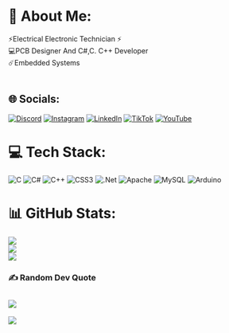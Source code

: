 # 💫 About Me:
⚡️Electrical Electronic Technician ⚡️<br>💻PCB Designer And C#,C. C++ Developer<br>☄️Embedded Systems <br><br>


## 🌐 Socials:
[![Discord](https://img.shields.io/badge/Discord-%237289DA.svg?logo=discord&logoColor=white)](https://discord.gg/segoooooo) [![Instagram](https://img.shields.io/badge/Instagram-%23E4405F.svg?logo=Instagram&logoColor=white)](https://instagram.com/Sergenpiri_) [![LinkedIn](https://img.shields.io/badge/LinkedIn-%230077B5.svg?logo=linkedin&logoColor=white)](https://linkedin.com/in/sergen-piri-5a6474247) [![TikTok](https://img.shields.io/badge/TikTok-%23000000.svg?logo=TikTok&logoColor=white)](https://tiktok.com/@SergenPr) [![YouTube](https://img.shields.io/badge/YouTube-%23FF0000.svg?logo=YouTube&logoColor=white)](https://youtube.com/@channel/UCcVjEHo5OQJpuzyph7fgUdQ) 

# 💻 Tech Stack:
![C](https://img.shields.io/badge/c-%2300599C.svg?style=for-the-badge&logo=c&logoColor=white) ![C#](https://img.shields.io/badge/c%23-%23239120.svg?style=for-the-badge&logo=c-sharp&logoColor=white) ![C++](https://img.shields.io/badge/c++-%2300599C.svg?style=for-the-badge&logo=c%2B%2B&logoColor=white) ![CSS3](https://img.shields.io/badge/css3-%231572B6.svg?style=for-the-badge&logo=css3&logoColor=white) ![.Net](https://img.shields.io/badge/.NET-5C2D91?style=for-the-badge&logo=.net&logoColor=white) ![Apache](https://img.shields.io/badge/apache-%23D42029.svg?style=for-the-badge&logo=apache&logoColor=white) ![MySQL](https://img.shields.io/badge/mysql-%2300f.svg?style=for-the-badge&logo=mysql&logoColor=white) ![Arduino](https://img.shields.io/badge/-Arduino-00979D?style=for-the-badge&logo=Arduino&logoColor=white)
# 📊 GitHub Stats:
![](https://github-readme-stats.vercel.app/api?username=SergenX&theme=dark&hide_border=false&include_all_commits=false&count_private=false)<br/>
![](https://github-readme-streak-stats.herokuapp.com/?user=SergenX&theme=dark&hide_border=false)<br/>
![](https://github-readme-stats.vercel.app/api/top-langs/?username=SergenX&theme=dark&hide_border=false&include_all_commits=false&count_private=false&layout=compact)

### ✍️ Random Dev Quote
![](https://quotes-github-readme.vercel.app/api?type=horizontal&theme=radical)
---
[![](https://visitcount.itsvg.in/api?id=SergenX&icon=0&color=0)](https://visitcount.itsvg.in)

<!-- Proudly created with GPRM ( https://gprm.itsvg.in ) -->
